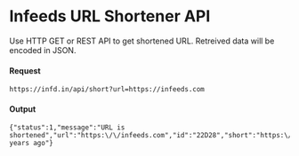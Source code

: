 # Infeeds URL Shortener API

Use HTTP GET or REST API to get shortened URL. Retreived data will be encoded in JSON.

#### Request
```
https://infd.in/api/short?url=https://infeeds.com
```

#### Output
```
{"status":1,"message":"URL is shortened","url":"https:\/\/infeeds.com","id":"22D28","short":"https:\/\/infd.in\/22D28","hits":"7","time":"2 years ago"}
```
